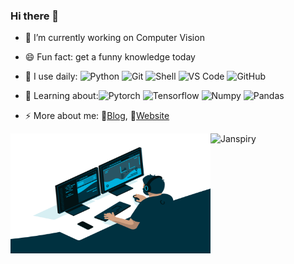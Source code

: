 ### Hi there 👋

<!--
**Janspiry/Janspiry** is a ✨ _special_ ✨ repository because its `README.md` (this file) appears on your GitHub profile.

Here are some ideas to get you started:

- 👯 I’m looking to collaborate on ...
- 🤔 I’m looking for help with ...
- 💬 Ask me about ...
- ⚡ Fun fact: ...
-->
- 🔭 I’m currently working on Computer Vision
- 😄 Fun fact: get a funny knowledge today
- 🚀 I use daily:
  ![Python](https://img.shields.io/badge/-Python-8fcfd1?style=plastic&logo=Python)
  ![Git](https://img.shields.io/badge/-Git-black?style=plastic&logo=git)
  ![Shell](https://img.shields.io/badge/-Shell-blasck?style=plastic&logo=Shell)
  ![VS Code](https://img.shields.io/badge/-VS%20Code-007ACC?style=plastic&logo=visual-studio-code)
  ![GitHub](https://img.shields.io/badge/-GitHub-181717?style=plastic&logo=github)
  
- 🌱 Learning about:![Pytorch](https://img.shields.io/badge/-Pytorch-007ACC?style=plastic&logo=pytorch) 
  ![Tensorflow](https://img.shields.io/badge/-Tensorflow-007ACC?style=plastic&logo=tensorflow) 
  ![Numpy](https://img.shields.io/badge/-Numpy-007ACC?style=plastic&logo=numpy) 
  ![Pandas](https://img.shields.io/badge/-Pandas-007ACC?style=plastic&logo=pandas) 
  
- ⚡ More about me: 💬[Blog](https://blog.csdn.net/jianglw1), 📝[Website](https://janspiry.github.io/) 


<p> <img src="https://github-readme-stats.vercel.app/api?username=Janspiry&show_icons=true&theme=gotham" alt="Janspiry" />
<img align="left" alt="GIF" src="https://github.com/Janspiry/Janspiry/blob/main/code.gif?raw=true" width="320" height="192" />

